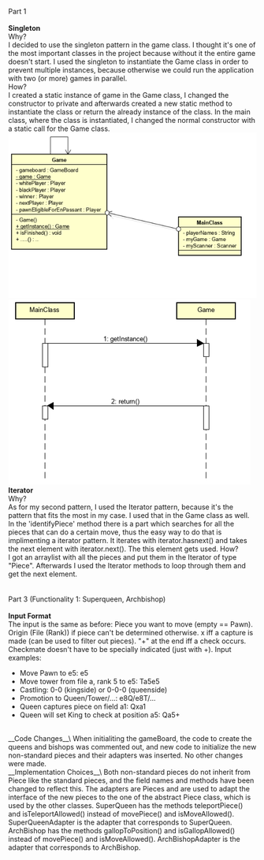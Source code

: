 Part 1\
<br/>
__Singleton__\
Why?\
I decided to use the singleton pattern in the game class. I thought it's one of the most important classes in the project because without it the entire game doesn't start. I used the singleton to instantiate the Game class in order to prevent multiple instances, because otherwise we could run the application with two (or more) games in parallel.\
How?\
I created a static instance of game in the Game class, I changed the constructor to private and afterwards created a new static method to instantiate the class or return the already instance of the class. In the main class, where the class is instantiated, I changed the normal constructor with a static call for the Game class.\
![class_diagram](https://github.com/BINF4241-group41/Project_3/blob/master/images/SoftwareConstruction1ClassDiagramm_Cattura.PNG)
![sequence diagram](https://github.com/BINF4241-group41/Project_3/blob/master/images/SoftwareConstuction1Se.PNG)
<br/>
__Iterator__\
Why?\
As for my second pattern, I used the Iterator pattern, because it's the pattern that fits the most in my case. I used that in the Game class as well. In the 'identifyPiece' method there is a part which searches for all the pieces that can do a certain move, thus the easy way to do that is implimenting a iterator pattern. It iterates with iterator.hasnext() and takes the next element with iterator.next(). The this element gets used.
How?\
I got an arraylist with all the pieces and put them in the Iterator of type "Piece". Afterwards I used the Iterator methods to loop through them and get the next element.
<br/>
<br/>
<br/>
Part 3 (Functionality 1: Superqueen, Archbishop)\
<br/>
__Input Format__\
The input is the same as before:
Piece you want to move (empty == Pawn).
Origin (File (Rank)) if piece can't be determined otherwise.
x iff a capture is made (can be used to filter out pieces).
"+" at the end iff a check occurs.
Checkmate doesn't have to be specially indicated (just with +).
Input examples:
- Move Pawn to e5: e5
- Move tower from file a, rank 5 to e5: Ta5e5
- Castling: 0-0 (kingside) or 0-0-0 (queenside)
- Promotion to Queen/Tower/...: e8Q/e8T/...
- Queen captures piece on field a1: Qxa1
- Queen will set King to check at position a5: Qa5+
<br/>
__Code Changes__\
When initialiting the gameBoard, the code to create the queens and bishops was commented out, and new code to initialize the new non-standard pieces and their adapters was inserted. No other changes were made.
<br/>
__Implementation Choices__\
Both non-standard pieces do not inherit from Piece like the standard pieces, and the field names and methods have been changed to reflect this. The adapters are Pieces and are used to adapt the interface of the new pieces to the one of the abstract Piece class, which is used by the other classes.
SuperQueen has the methods teleportPiece() and isTeleportAllowed() instead of movePiece() and isMoveAllowed(). SuperQueenAdapter is the adapter that corresponds to SuperQueen.<br/>
ArchBishop has the methods gallopToPosition() and isGallopAllowed() instead of movePiece() and isMoveAllowed(). ArchBishopAdapter is the adapter that corresponds to ArchBishop.<br/>